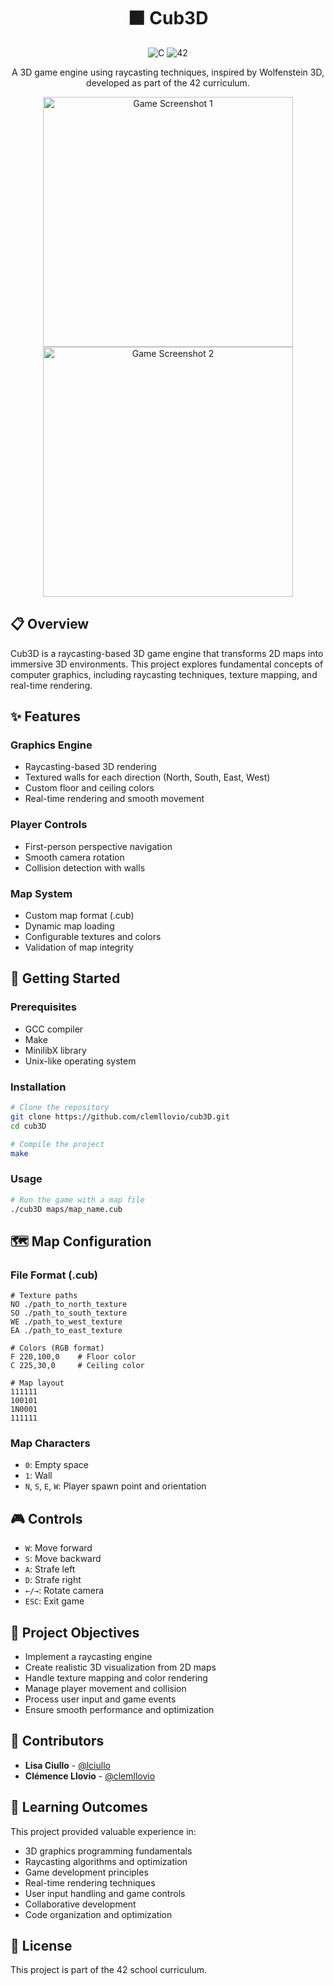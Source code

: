 <h1 align="center">⬛ Cub3D</h1>
<p align="center">
  <img src="https://img.shields.io/badge/C-00599C?style=for-the-badge&logo=c&logoColor=white" alt="C"/>
  <img src="https://img.shields.io/badge/42-000000?style=for-the-badge&logo=42&logoColor=white" alt="42"/>
</p>

<p align="center">
  A 3D game engine using raycasting techniques, inspired by Wolfenstein 3D, developed as part of the 42 curriculum.
</p>

<p align="center">
  <img src="https://github.com/user-attachments/assets/91c5094b-7fea-45cf-9436-cc6b2ff57b45" alt="Game Screenshot 1" width="400"/>
  <img src="https://github.com/user-attachments/assets/94fdecee-2f2f-43e2-96b5-2023f4428531" alt="Game Screenshot 2" width="400"/>
</p>

## 📋 Overview
Cub3D is a raycasting-based 3D game engine that transforms 2D maps into immersive 3D environments. This project explores fundamental concepts of computer graphics, including raycasting techniques, texture mapping, and real-time rendering.

## ✨ Features
### Graphics Engine
- Raycasting-based 3D rendering
- Textured walls for each direction (North, South, East, West)
- Custom floor and ceiling colors
- Real-time rendering and smooth movement

### Player Controls
- First-person perspective navigation
- Smooth camera rotation
- Collision detection with walls

### Map System
- Custom map format (.cub)
- Dynamic map loading
- Configurable textures and colors
- Validation of map integrity

## 🚀 Getting Started
### Prerequisites
- GCC compiler
- Make
- MinilibX library
- Unix-like operating system

### Installation
```bash
# Clone the repository
git clone https://github.com/clemllovio/cub3D.git
cd cub3D

# Compile the project
make
```

### Usage
```bash
# Run the game with a map file
./cub3D maps/map_name.cub
```

## 🗺️ Map Configuration
### File Format (.cub)
```plaintext
# Texture paths
NO ./path_to_north_texture
SO ./path_to_south_texture
WE ./path_to_west_texture
EA ./path_to_east_texture

# Colors (RGB format)
F 220,100,0    # Floor color
C 225,30,0     # Ceiling color

# Map layout
111111
100101
1N0001
111111
```

### Map Characters
- `0`: Empty space
- `1`: Wall
- `N`, `S`, `E`, `W`: Player spawn point and orientation

## 🎮 Controls
- `W`: Move forward
- `S`: Move backward
- `A`: Strafe left
- `D`: Strafe right
- `←/→`: Rotate camera
- `ESC`: Exit game

## 🎯 Project Objectives
- Implement a raycasting engine
- Create realistic 3D visualization from 2D maps
- Handle texture mapping and color rendering
- Manage player movement and collision
- Process user input and game events
- Ensure smooth performance and optimization

## 🤝 Contributors
- **Lisa Ciullo** - [@lciullo](https://github.com/YOUR_USERNAME)
- **Clémence Llovio** - [@clemllovio](https://github.com/clemllovio)

## 🧠 Learning Outcomes
This project provided valuable experience in:
- 3D graphics programming fundamentals
- Raycasting algorithms and optimization
- Game development principles
- Real-time rendering techniques
- User input handling and game controls
- Collaborative development
- Code organization and optimization

## 📝 License
This project is part of the 42 school curriculum.
